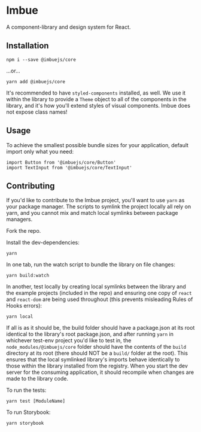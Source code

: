 # Imbue

A component-library and design system for React.

## Installation

```
npm i --save @imbuejs/core
```

...or...

```
yarn add @imbuejs/core
```

It's recommended to have `styled-components` installed, as well. We use it within the library to provide a `Theme` object to all of the components in the library, and it's how you'll extend styles of visual components.
Imbue does not expose class names!

## Usage

To achieve the smallest possible bundle sizes for your application, default import only what you need:

```
import Button from '@imbuejs/core/Button'
import TextInput from '@imbuejs/core/TextInput'
```

## Contributing

If you'd like to contribute to the Imbue project, you'll want to use `yarn` as your package manager. The scripts to symlink the project locally all rely on yarn, and you cannot mix and match local symlinks between package managers.

Fork the repo.

Install the dev-dependencies:

```
yarn
```

In one tab, run the watch script to bundle the library on file changes:

```
yarn build:watch
```

In another, test locally by creating local symlinks between the library and the example projects (included in the repo) and ensuring one copy of `react` and `react-dom` are being used throughout (this prevents misleading Rules of Hooks errors):

```
yarn local
```

If all is as it should be, the build folder should have a package.json at its root identical to the library's root package.json, and after running `yarn` in whichever test-env project you'd like to test in, the `node_modules/@imbuejs/core` folder should have the contents of the `build` directory at its root (there should NOT be a `build/` folder at the root). This ensures that the local symlinked library's imports behave identically to those within the library installed from the registry.
When you start the dev server for the consuming application, it should recompile when changes are made to the library code.

To run the tests:

```
yarn test [ModuleName]
```

To run Storybook:

```
yarn storybook
```
